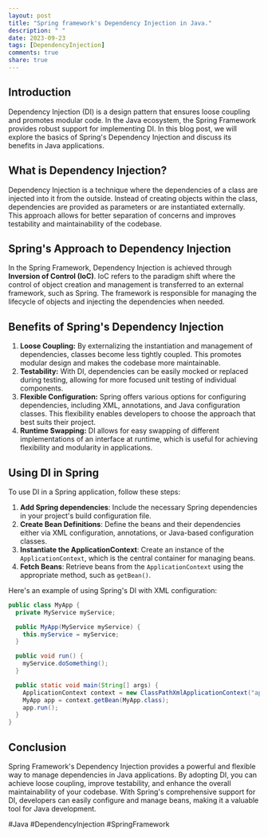 ```yaml
---
layout: post
title: "Spring framework's Dependency Injection in Java."
description: " "
date: 2023-09-23
tags: [DependencyInjection]
comments: true
share: true
---
```


## Introduction
Dependency Injection (DI) is a design pattern that ensures loose coupling and promotes modular code. In the Java ecosystem, the Spring Framework provides robust support for implementing DI. In this blog post, we will explore the basics of Spring's Dependency Injection and discuss its benefits in Java applications.

## What is Dependency Injection?
Dependency Injection is a technique where the dependencies of a class are injected into it from the outside. Instead of creating objects within the class, dependencies are provided as parameters or are instantiated externally. This approach allows for better separation of concerns and improves testability and maintainability of the codebase.

## Spring's Approach to Dependency Injection
In the Spring Framework, Dependency Injection is achieved through **Inversion of Control (IoC)**. IoC refers to the paradigm shift where the control of object creation and management is transferred to an external framework, such as Spring. The framework is responsible for managing the lifecycle of objects and injecting the dependencies when needed.

## Benefits of Spring's Dependency Injection
1. **Loose Coupling:** By externalizing the instantiation and management of dependencies, classes become less tightly coupled. This promotes modular design and makes the codebase more maintainable.
2. **Testability:** With DI, dependencies can be easily mocked or replaced during testing, allowing for more focused unit testing of individual components.
3. **Flexible Configuration:** Spring offers various options for configuring dependencies, including XML, annotations, and Java configuration classes. This flexibility enables developers to choose the approach that best suits their project.
4. **Runtime Swapping:** DI allows for easy swapping of different implementations of an interface at runtime, which is useful for achieving flexibility and modularity in applications.

## Using DI in Spring
To use DI in a Spring application, follow these steps:
1. **Add Spring dependencies**: Include the necessary Spring dependencies in your project's build configuration file.
2. **Create Bean Definitions**: Define the beans and their dependencies either via XML configuration, annotations, or Java-based configuration classes.
3. **Instantiate the ApplicationContext**: Create an instance of the `ApplicationContext`, which is the central container for managing beans.
4. **Fetch Beans**: Retrieve beans from the `ApplicationContext` using the appropriate method, such as `getBean()`.

Here's an example of using Spring's DI with XML configuration:

```java
public class MyApp {
  private MyService myService;

  public MyApp(MyService myService) {
    this.myService = myService;
  }

  public void run() {
    myService.doSomething();
  }

  public static void main(String[] args) {
    ApplicationContext context = new ClassPathXmlApplicationContext("applicationContext.xml");
    MyApp app = context.getBean(MyApp.class);
    app.run();
  }
}
```

## Conclusion
Spring Framework's Dependency Injection provides a powerful and flexible way to manage dependencies in Java applications. By adopting DI, you can achieve loose coupling, improve testability, and enhance the overall maintainability of your codebase. With Spring's comprehensive support for DI, developers can easily configure and manage beans, making it a valuable tool for Java development.

#Java #DependencyInjection #SpringFramework